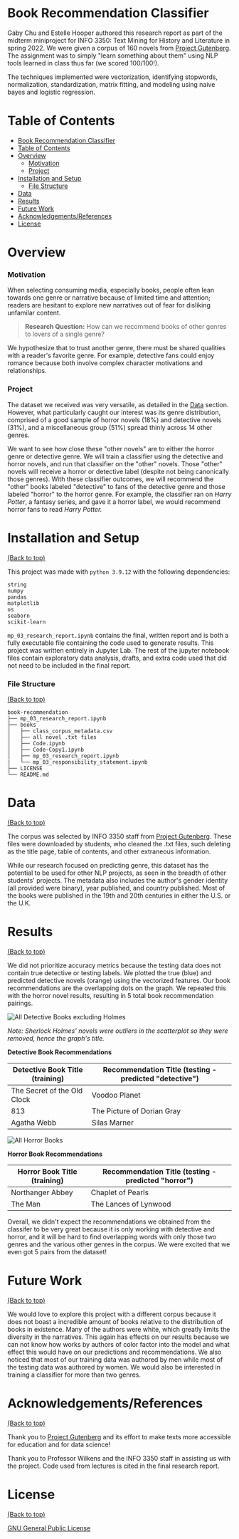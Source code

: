 # Book Recommendation Classifier
Gaby Chu and Estelle Hooper authored this research report as part of the midterm miniproject for INFO 3350: Text Mining for History and Literature in spring 2022. We were given a corpus of 160 novels from [Project Gutenberg](gutenberg.org). The assignment was to simply "learn something about them" using NLP tools learned in class thus far (we scored 100/100!).

The techniques implemented were vectorization, identifying stopwords, normalization, standardization, matrix fitting, and modeling using naive bayes and logistic regression.

# Table of Contents

- [Book Recommendation Classifier](#book-recommendation-classifier)
- [Table of Contents](#table-of-contents)
- [Overview](#overview)
    - [Motivation](#motivation)
    - [Project](#project)
- [Installation and Setup](#installation-and-setup)
    - [File Structure](#file-structure)
- [Data](#data)
- [Results](#results)
- [Future Work](#future-work)
- [Acknowledgements/References](#acknowledgementsreferences)
- [License](#license)

# Overview

### Motivation

When selecting consuming media, especially books, people often lean towards one genre or narrative because of limited time and attention; readers are hesitant to explore new narratives out of fear for disliking unfamilar content.

> **Research Question:**
How can we recommend books of other genres to lovers of a single genre?

We hypothesize that to trust another genre, there must be shared qualities with a reader's favorite genre. For example, detective fans could enjoy romance because both involve complex character motivations and relationships.

### Project

The dataset we received was very versatile, as detailed in the [Data](#data) section. However, what particularly caught our interest was its genre distribution, comprised of a good sample of horror novels (18%) and detective novels (31%), and a miscellaneous group (51%) spread thinly across 14 other genres.

 We want to see how close these "other novels" are to either the horror genre or detective genre. We will train a classifier using the detective and horror novels, and run that classifier on the "other" novels. Those "other" novels will receive a horror or detective label (despite not being canonically those genres). With these classifier outcomes, we will recommend the "other" books labeled "detective" to fans of the detective genre and those labeled "horror" to the horror genre. For example, the classifier ran on *Harry Potter*, a fantasy series, and gave it a horror label, we would recommend horror fans to read *Harry Potter.*

# Installation and Setup

[(Back to top)](#table-of-contents)

This project was made with `python 3.9.12` with the following dependencies:
```
string
numpy
pandas
matplotlib
os
seaborn
scikit-learn
```

`mp_03_research_report.ipynb` contains the final, written report and is both a fully executable file containing the code used to generate results. This project was written entirely in Jupyter Lab. The rest of the jupyter notebook files contain exploratory data analysis, drafts, and extra code used that did not need to be included in the final report.

### File Structure
[(Back to top)](#table-of-contents)

```
book-recommendation
├── mp_03_research_report.ipynb
├── books
│   ├── class_corpus_metadata.csv
│   ├── all novel .txt files
│   ├── Code.ipynb
│   ├── Code-Copy1.ipynb
│   ├── mp_03_research_report.ipynb
|   └── mp_03_responsibility_statement.ipynb
├── LICENSE
└── README.md
```

# Data
[(Back to top)](#table-of-contents)

The corpus was selected by INFO 3350 staff from [Project Gutenberg](gutenberg.org). These files were downloaded by students, who cleaned the .txt files, such deleting as the title page, table of contents, and other extraneous information.

While our research focused on predicting genre, this dataset has the potential to be used for other NLP projects, as seen in the breadth of other students' projects. The metadata also includes the author's gender identity (all provided were binary), year published, and country published. Most of the books were published in the 19th and 20th centuries in either the U.S. or the U.K.

# Results

[(Back to top)](#table-of-contents)

We did not prioritize accuracy metrics because the testing data does not contain true detective or testing labels. We plotted the true (blue) and predicted detective novels (orange) using the vectorized features. Our book recommendations are the overlapping dots on the graph. We repeated this with the horror novel results, resulting in 5 total book recommendation pairings.

![All Detective Books excluding Holmes](images/detective-books.png)

*Note: Sherlock Holmes' novels were outliers in the scatterplot so they were removed, hence the graph's title.*

**Detective Book Recommendations**

| Detective Book Title (training)| Recommendation Title (testing - predicted "detective")|
| ----------- | ----------- |
| The Secret of the Old Clock | Voodoo Planet|
| 813| The Picture of Dorian Gray|
| Agatha Webb |Silas Marner|

![All Horror Books](images/horror-books.png)

**Horror Book Recommendations**

| Horror Book Title (training)| Recommendation Title (testing - predicted "horror")|
| ----------- | ----------- |
| Northanger Abbey | Chaplet of Pearls|
| The Man| The Lances of Lynwood|

Overall, we didn't expect the recommendations we obtained from the classifer to be very great because it is only working with detective and horror, and it will be hard to find overlapping words with only those two genres and the various other genres in the corpus. We were excited that we even got 5 pairs from the dataset!

# Future Work

[(Back to top)](#table-of-contents)

We would love to explore this project with a different corpus because it does not boast a incredible amount of books relative to the distribution of books in existence. Many of the authors were white, which greatly limits the diversity in the narratives. This again has effects on our results because we can not know how works by authors of color factor into the model and what effect this would have on our predictions and recommendations. We also noticed that most of our training data was authored by men while most of the testing data was authored by women. We would also be interested in training a classifier for more than two genres.

# Acknowledgements/References
[(Back to top)](#table-of-contents)

Thank you to [Project Gutenberg](gutenberg.org) and its effort to make texts more accessible for education and for data science!

Thank you to Professor Wilkens and the INFO 3350 staff in assisting us with the project. Code used from lectures is cited in the final research report.

# License
[(Back to top)](#table-of-contents)

[GNU General Public License](https://www.gnu.org/licenses/gpl-3.0.en.html)
